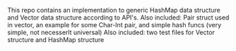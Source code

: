 This repo contains an implementation to generic HashMap data structure and Vector data structure according to API's.
Also included: Pair struct used in vector, an example for some Char-Int pair, and simple hash funcs (very simple, not necesserlt universal)
Also included: two test files for Vector structure and HashMap structure

